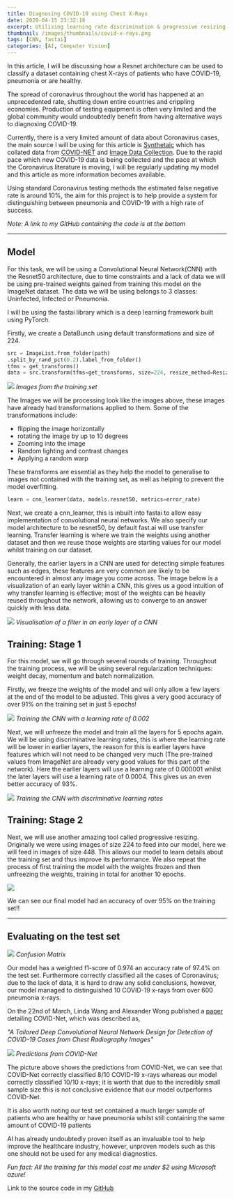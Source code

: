 ```yaml
---
title: Diagnosing COVID-19 using Chest X-Rays
date: 2020-04-15 23:32:18
excerpt: Utilising learning rate discrimination & progressive resizing
thumbnail: /images/thumbnails/covid-x-rays.png
tags: [CNN, fastai]
categories: [AI, Computer Vision]
---
```


In this article, I will be discussing how a Resnet architecture can be used to classify a dataset containing chest X-rays of patients who have COVID-19, pneumonia or are healthy.

The spread of coronavirus throughout the world has happened at an unprecedented rate, shutting down entire countries and crippling economies. Production of testing equipment is often very limited and the global community would undoubtedly benefit from having alternative ways to diagnosing COVID-19.

Currently, there is a very limited amount of data about Coronavirus cases, the main source I will be using for this article is [Synthetaic](https://covidresearch.ai/datasets/dataset?id=2) which has collated data from [COVID-NET](https://arxiv.org/abs/2003.09871) and [Image Data Collection](https://arxiv.org/abs/2003.11597). Due to the rapid pace which new COVID-19 data is being collected and the pace at which the Coronavirus literature is moving, I will be regularly updating my model and this article as more information becomes available.

Using standard Coronavirus testing methods the estimated false negative rate is around 10%, the aim for this project is to help provide a system for distinguishing between pneumonia and COVID-19 with a high rate of success.

*Note: A link to my GitHub containing the code is at the bottom*


---

## Model

For this task, we will be using a Convolutional Neural Network(CNN) with the Resnet50 architecture, due to time constraints and a lack of data we will be using pre-trained weights gained from training this model on the ImageNet dataset. The data we will be using belongs to 3 classes: Uninfected, Infected or Pneumonia.

I will be using the fastai library which is a deep learning framework built using PyTorch.

Firstly, we create a DataBunch using default transformations and size of 224.

``` python
src = ImageList.from_folder(path)
.split_by_rand_pct(0.2).label_from_folder()
tfms = get_transforms() 
data = src.transform(tfms=get_transforms, size=224, resize_method=ResizeMethod.SQUISH).databunch(bs=bs, num_workers=4).normalize()
```

![](/images/COVID-19-X-rays/training-set-images.png)
*Images from the training set*

The Images we will be processing look like the images above, these images have already had transformations applied to them. Some of the transformations include:

* flipping the image horizontally
* rotating the image by up to 10 degrees
* Zooming into the image
* Random lighting and contrast changes
* Applying a random warp

These transforms are essential as they help the model to generalise to images not contained with the training set, as well as helping to prevent the model overfitting.

``` python
learn = cnn_learner(data, models.resnet50, metrics=error_rate)
```


Next, we create a cnn_learner, this is inbuilt into fastai to allow easy implementation of convolutional neural networks. We also specify our model architecture to be resnet50, by default fast.ai will use transfer learning. Transfer learning is where we train the weights using another dataset and then we reuse those weights are starting values for our model whilst training on our dataset.

Generally, the earlier layers in a CNN are used for detecting simple features such as edges, these features are very common are likely to be encountered in almost any image you come across. The image below is a visualization of an early layer within a CNN, this gives us a good intuition of why transfer learning is effective; most of the weights can be heavily reused throughout the network, allowing us to converge to an answer quickly with less data.

![](/images/COVID-19-X-rays/CNN-layer.png)
*Visualisation of a filter in an early layer of a CNN*


## Training: Stage 1

For this model, we will go through several rounds of training. Throughout the training process, we will be using several regularization techniques: weight decay, momentum and batch normalization.

Firstly, we freeze the weights of the model and will only allow a few layers at the end of the model to be adjusted. This gives a very good accuracy of over 91% on the training set in just 5 epochs!

![](/images/COVID-19-X-rays/training1.png)
*Training the CNN with a learning rate of 0.002*

Next, we will unfreeze the model and train all the layers for 5 epochs again. We will be using discriminative learning rates, this is where the learning rate will be lower in earlier layers, the reason for this is earlier layers have features which will not need to be changed very much (The pre-trained values from ImageNet are already very good values for this part of the network). Here the earlier layers will use a learning rate of 0.000001 whilst the later layers will use a learning rate of 0.0004. This gives us an even better accuracy of 93%.

![](/images/COVID-19-X-rays/training2.png)
*Training the CNN with discriminative learning rates*

## Training: Stage 2

Next, we will use another amazing tool called progressive resizing. Originally we were using images of size 224 to feed into our model, here we will feed in images of size 448. This allows our model to learn details about the training set and thus improve its performance. We also repeat the process of first training the model with the weights frozen and then unfreezing the weights, training in total for another 10 epochs.

![](/images/COVID-19-X-rays/training1.png)

We can see our final model had an accuracy of over 95% on the training set!!

---

## Evaluating on the test set

![](/images/COVID-19-X-rays/confusion-matrix.png)
*Confusion Matrix*

Our model has a weighted f1-score of 0.974 an accuracy rate of 97.4% on the test set. Furthermore correctly classified all the cases of Coronavirus; due to the lack of data, it is hard to draw any solid conclusions, however, our model managed to distinguished 10 COVID-19 x-rays from over 600 pneumonia x-rays.

On the 22nd of March, Linda Wang and Alexander Wong published a [paper](https://arxiv.org/abs/2003.09871) detailing COVID-Net, which was described as,

*"A Tailored Deep Convolutional Neural Network Design for Detection of COVID-19 Cases from Chest Radiography Images"*


![](/images/COVID-19-X-rays/covid-net.png)
*Predictions from COVID-Net*

The picture above shows the predictions from COVID-Net, we can see that COVID-Net correctly classified 8/10 COVID-19 x-rays whereas our model correctly classified 10/10 x-rays; it is worth that due to the incredibly small sample size this is not conclusive evidence that our model outperforms COVID-Net.

It is also worth noting our test set contained a much larger sample of patients who are healthy or have pneumonia whilst still containing the same amount of COVID-19 patients

AI has already undoubtedly proven itself as an invaluable tool to help improve the healthcare industry, however, unproven models such as this one should not be used for any medical diagnostics.

*Fun fact: All the training for this model cost me under $2 using Microsoft azure!*

Link to the source code in my [GitHub](https://github.com/Molten-Ice/Covid19-Chest-X-Ray)

